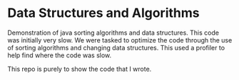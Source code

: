 # Data Structures and Algorithms

Demonstration of java sorting algorithms and data structures.
This code was initially very slow. We were tasked to optimize the code through the use of sorting algorithms and changing data structures. This used a profiler to help find where the code was slow.

This repo is purely to show the code that I wrote.
